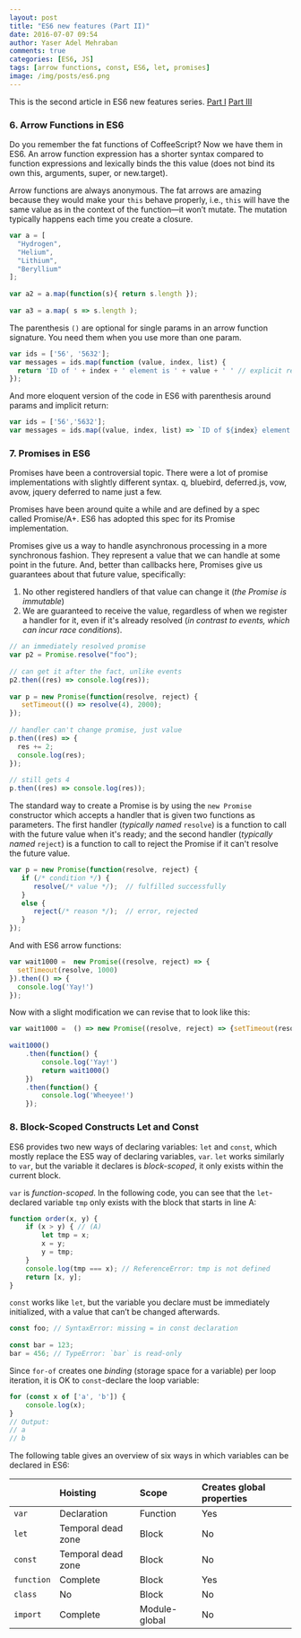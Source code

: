 ```yaml
---
layout: post
title: "ES6 new features (Part II)"
date: 2016-07-07 09:54
author: Yaser Adel Mehraban
comments: true
categories: [ES6, JS]
tags: [arrow functions, const, ES6, let, promises]
image: /img/posts/es6.png
---
```

This is the second article in ES6 new features series.
[Part I](/2016-07-07-es6-new-features-part-i/)
[Part III](/2016-07-07-es6-new-features-part-iii/)

### 6. Arrow Functions in ES6

Do you remember the fat functions of CoffeeScript? Now we have them in ES6. An arrow function expression has a shorter syntax compared to function expressions and lexically binds the this value (does not bind its own this, arguments, super, or new.target). 

Arrow functions are always anonymous. The fat arrows are amazing because they would make your `this` behave properly, i.e., `this` will have the same value as in the context of the function—it won’t mutate. The mutation typically happens each time you create a closure.

```javascript
var a = [
  "Hydrogen",
  "Helium",
  "Lithium",
  "Beryl­lium"
];
 
var a2 = a.map(function(s){ return s.length });
 
var a3 = a.map( s => s.length );
```

The parenthesis `()` are optional for single params in an arrow function signature. You need them when you use more than one param.

```javascript
var ids = ['56', '5632'];
var messages = ids.map(function (value, index, list) {
  return 'ID of ' + index + ' element is ' + value + ' ' // explicit return
});
```

And more eloquent version of the code in ES6 with parenthesis around params and implicit return:

```javascript
var ids = ['56','5632'];
var messages = ids.map((value, index, list) => `ID of ${index} element is ${value} `); // implicit return
```

### 7. Promises in ES6

Promises have been a controversial topic. There were a lot of promise implementations with slightly different syntax. q, bluebird, deferred.js, vow, avow, jquery deferred to name just a few. 

Promises have been around quite a while and are defined by a spec called Promise/A+. ES6 has adopted this spec for its Promise implementation.

Promises give us a way to handle asynchronous processing in a more synchronous fashion. They represent a value that we can handle at some point in the future. And, better than callbacks here, Promises give us guarantees about that future value, specifically:


1.  No other registered handlers of that value can change it (*the Promise is immutable*)
2.  We are guaranteed to receive the value, regardless of when we register a handler for it, even if it's already resolved (*in contrast to events, which can incur race conditions*).

```javascript
// an immediately resolved promise
var p2 = Promise.resolve("foo"); 
 
// can get it after the fact, unlike events
p2.then((res) => console.log(res)); 
 
var p = new Promise(function(resolve, reject) {  
   setTimeout(() => resolve(4), 2000);
});
 
// handler can't change promise, just value
p.then((res) => {  
  res += 2;  
  console.log(res);
});
 
// still gets 4
p.then((res) => console.log(res));
```

The standard way to create a Promise is by using the `new Promise` constructor which accepts a handler that is given two functions as parameters. The first handler (*typically named* `resolve`) is a function to call with the future value when it's ready; and the second handler (*typically named* `reject`) is a function to call to reject the Promise if it can't resolve the future value.

```javascript
var p = new Promise(function(resolve, reject) {  
   if (/* condition */) {
      resolve(/* value */);  // fulfilled successfully
   }
   else {
      reject(/* reason */);  // error, rejected
   }
});
```

And with ES6 arrow functions:

```javascript
var wait1000 =  new Promise((resolve, reject) => {
  setTimeout(resolve, 1000)
}).then(() => {
  console.log('Yay!')
});
```

Now with a slight modification we can revise that to look like this:

```javascript
var wait1000 =  () => new Promise((resolve, reject) => {setTimeout(resolve, 1000)});
 
wait1000()
    .then(function() {
        console.log('Yay!')
        return wait1000()
    })
    .then(function() {
        console.log('Wheeyee!')
    });
```

### 8. Block-Scoped Constructs Let and Const

ES6 provides two new ways of declaring variables: `let` and `const`, which mostly replace the ES5 way of declaring variables, `var`. `let` works similarly to `var`, but the variable it declares is *block-scoped*, it only exists within the current block. 

`var` is *function-scoped*. In the following code, you can see that the `let`-declared variable `tmp` only exists with the block that starts in line A:

```javascript
function order(x, y) {
    if (x > y) { // (A)
        let tmp = x;
        x = y;
        y = tmp;
    }
    console.log(tmp === x); // ReferenceError: tmp is not defined
    return [x, y];
}
```

`const` works like `let`, but the variable you declare must be immediately initialized, with a value that can’t be changed afterwards.

```javascript
const foo; // SyntaxError: missing = in const declaration
 
const bar = 123;
bar = 456; // TypeError: `bar` is read-only
```

Since `for-of` creates one *binding* (storage space for a variable) per loop iteration, it is OK to `const`-declare the loop variable:

```javascript
for (const x of ['a', 'b']) {
    console.log(x);
}
// Output:
// a
// b
```

The following table gives an overview of six ways in which variables can be declared in ES6:

|  | Hoisting | Scope | Creates global properties |
| :------ |:--- | :--- | :--- |
| `var` | Declaration | Function | Yes |
| `let` | Temporal dead zone | Block | No |
| `const` | Temporal dead zone | Block | No |
| `function` | Complete | Block | Yes |
| `class` | No | Block | No |
| `import` | Complete | Module-global | No |
